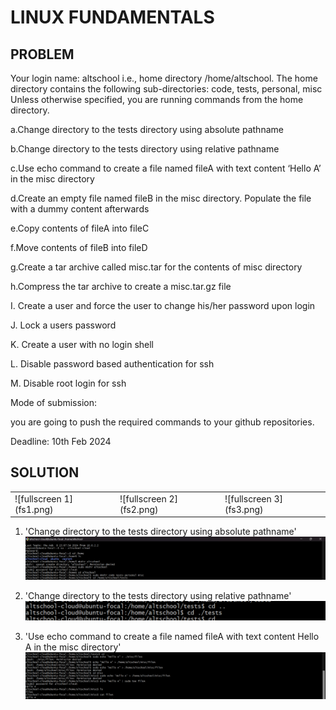 # LINUX FUNDAMENTALS

## PROBLEM
Your login name: altschool i.e., home directory /home/altschool. The home directory contains the following sub-directories: code, tests, personal, misc Unless otherwise specified, you are running commands from the home directory.

a.Change directory to the tests directory using absolute pathname

b.Change directory to the tests directory using relative pathname

c.Use echo command to create a file named fileA with text content ‘Hello A’ in the misc directory

d.Create an empty file named fileB in the misc directory. Populate the file with a dummy content afterwards

e.Copy contents of fileA into fileC

f.Move contents of fileB into fileD

g.Create a tar archive called misc.tar for the contents of misc directory

h.Compress the tar archive to create a misc.tar.gz file

I. Create a user and force the user to change his/her password upon login

J. Lock a users password

K. Create a user with no login shell

L. Disable password based authentication for ssh

M. Disable root login for ssh

Mode of submission:

you are going to push the required commands to your github repositories.

Deadline: 10th Feb 2024

## SOLUTION

<table>
  <tr>
    <td>
      ![fullscreen 1](fs1.png)
    </td>
    <td>
      ![fullscreen 2](fs2.png)
    </td>
    <td>
      ![fullscreen 3](fs3.png)
    </td>
  </tr>
<table>

1. 'Change directory to the tests directory using absolute pathname'
    ![first question](one.png)

2. 'Change directory to the tests directory using relative pathname'
    ![second question](two.png)

3. 'Use echo command to create a file named fileA with text content Hello A in the misc directory'
    ![third question](three.png)